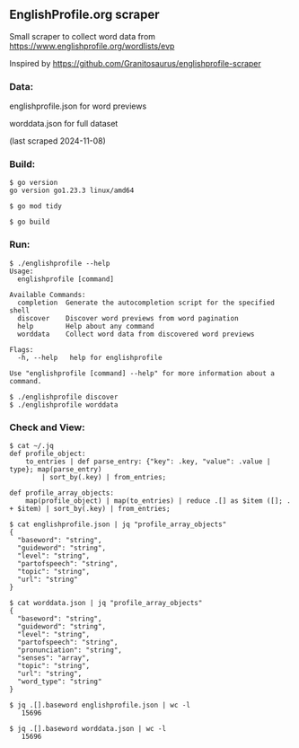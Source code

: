  
## EnglishProfile.org scraper

Small scraper to collect word data from https://www.englishprofile.org/wordlists/evp

Inspired by https://github.com/Granitosaurus/englishprofile-scraper

### Data:

englishprofile.json for word previews

worddata.json for full dataset

(last scraped 2024-11-08)

### Build:

```
$ go version
go version go1.23.3 linux/amd64

$ go mod tidy

$ go build
```

### Run:

```
$ ./englishprofile --help
Usage:
  englishprofile [command]

Available Commands:
  completion  Generate the autocompletion script for the specified shell
  discover    Discover word previews from word pagination
  help        Help about any command
  worddata    Collect word data from discovered word previews

Flags:
  -h, --help   help for englishprofile

Use "englishprofile [command] --help" for more information about a command.

$ ./englishprofile discover
$ ./englishprofile worddata
```

### Check and View:

```
$ cat ~/.jq
def profile_object:
    to_entries | def parse_entry: {"key": .key, "value": .value | type}; map(parse_entry)
        | sort_by(.key) | from_entries;

def profile_array_objects:
    map(profile_object) | map(to_entries) | reduce .[] as $item ([]; . + $item) | sort_by(.key) | from_entries;

$ cat englishprofile.json | jq "profile_array_objects"
{
  "baseword": "string",
  "guideword": "string",
  "level": "string",
  "partofspeech": "string",
  "topic": "string",
  "url": "string"
}

$ cat worddata.json | jq "profile_array_objects"
{
  "baseword": "string",
  "guideword": "string",
  "level": "string",
  "partofspeech": "string",
  "pronunciation": "string",
  "senses": "array",
  "topic": "string",
  "url": "string",
  "word_type": "string"
}

$ jq .[].baseword englishprofile.json | wc -l
   15696

$ jq .[].baseword worddata.json | wc -l
   15696
```
